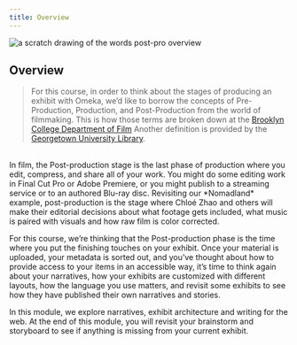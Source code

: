 ```yaml
---
title: Overview
---
```


<img src="/course-in-a-box/img/postpro_overview.png" alt="a scratch drawing of the words post-pro overview" class="img-fluid">

## Overview

> For this course, in order to think about the stages of producing an exhibit with Omeka, we’d like to borrow the concepts of Pre-Production, Production, and Post-Production from the world of filmmaking. This is how those terms are broken down at the [Brooklyn College Department of Film](http://www.brooklyn.cuny.edu/web/aca_visualmedia_film/2012_Production_Handbook_.pdf) Another definition is provided by the [Georgetown University Library](https://guides.library.georgetown.edu/documentary).

<br>
In film, the Post-production stage is the last phase of production where you edit, compress, and share all of your work. You might do some editing work in Final Cut Pro or Adobe Premiere, or you might publish to a streaming service or to an authored Blu-ray disc. Revisiting our *Nomadland* example, post-production is the stage where Chloé Zhao and others will make their editorial decisions about what footage gets included, what music is paired with visuals and how raw film is color corrected.

For this course, we’re thinking that the Post-production phase is the time where you put the finishing touches on your exhibit. Once your material is uploaded, your metadata is sorted out, and you’ve thought about how to provide access to your items in an accessible way, it’s time to think again about your narratives, how your exhibits are customized with different layouts, how the language you use matters, and revisit some exhibits to see how they have published their own narratives and stories.

In this module, we explore narratives, exhibit architecture and writing for the web. At the end of this module, you will revisit your brainstorm and storyboard to see if anything is missing from your current exhibit.
